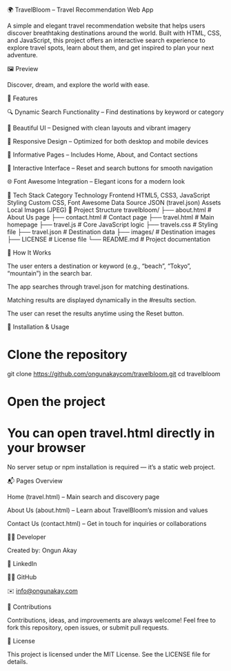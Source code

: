 🌍 TravelBloom – Travel Recommendation Web App

A simple and elegant travel recommendation website that helps users discover breathtaking destinations around the world. Built with HTML, CSS, and JavaScript, this project offers an interactive search experience to explore travel spots, learn about them, and get inspired to plan your next adventure.

🖼️ Preview

Discover, dream, and explore the world with ease.

🚀 Features

🔍 Dynamic Search Functionality – Find destinations by keyword or category

🌅 Beautiful UI – Designed with clean layouts and vibrant imagery

📱 Responsive Design – Optimized for both desktop and mobile devices

📖 Informative Pages – Includes Home, About, and Contact sections

💬 Interactive Interface – Reset and search buttons for smooth navigation

🌐 Font Awesome Integration – Elegant icons for a modern look

🧩 Tech Stack
Category	Technology
Frontend	HTML5, CSS3, JavaScript
Styling	Custom CSS, Font Awesome
Data Source	JSON (travel.json)
Assets	Local Images (JPEG)
📁 Project Structure
travelbloom/
├── about.html           # About Us page
├── contact.html         # Contact page
├── travel.html          # Main homepage
├── travel.js            # Core JavaScript logic
├── travels.css          # Styling file
├── travel.json          # Destination data
├── images/              # Destination images
├── LICENSE              # License file
└── README.md            # Project documentation

🧠 How It Works

The user enters a destination or keyword (e.g., “beach”, “Tokyo”, “mountain”) in the search bar.

The app searches through travel.json for matching destinations.

Matching results are displayed dynamically in the #results section.

The user can reset the results anytime using the Reset button.

🧰 Installation & Usage
# Clone the repository
git clone https://github.com/ongunakaycom/travelbloom.git
cd travelbloom

# Open the project
# You can open travel.html directly in your browser


No server setup or npm installation is required — it’s a static web project.

📬 Pages Overview

Home (travel.html) – Main search and discovery page

About Us (about.html) – Learn about TravelBloom’s mission and values

Contact Us (contact.html) – Get in touch for inquiries or collaborations

🧑‍💻 Developer

Created by: Ongun Akay

💼 LinkedIn

🧑‍💻 GitHub

✉️ info@ongunakay.com

🤝 Contributions

Contributions, ideas, and improvements are always welcome!
Feel free to fork this repository, open issues, or submit pull requests.

📜 License

This project is licensed under the MIT License.
See the LICENSE
 file for details.